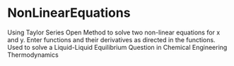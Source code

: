 # NonLinearEquations
Using Taylor Series Open Method to solve two non-linear equations for x and y.
Enter functions and their derivatives as directed in the functions.
Used to solve a Liquid-Liquid Equilibrium Question in Chemical Engineering Thermodynamics
